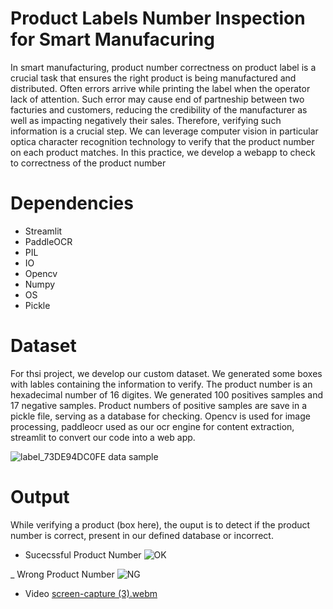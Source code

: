 # Product Labels Number Inspection for Smart Manufacuring
In smart manufacturing, product number correctness on product label is a crucial task that ensures the right product is being manufactured and distributed. Often errors arrive while printing the label when the operator lack of attention. Such error may cause end of partneship between two facturies and customers, reducing the credibility of the manufacturer as well as impacting negatively their sales. Therefore, verifying such information is a crucial step. We can leverage computer vision in particular optica character recognition technology to verify that the product number on each product matches. In this practice, we develop a webapp to check to correctness of the product number

# Dependencies
 - Streamlit
 - PaddleOCR
 - PIL
 - IO
 - Opencv
 - Numpy
 - OS
 - Pickle
 
 # Dataset
 For thsi project, we develop our custom dataset. We generated some boxes with lables containing the information to verify. The product number is an hexadecimal number of 16 digites. We generated 100 positives samples and 17 negative samples. Product numbers of positive samples are save in a pickle file, serving as a database for checking. Opencv is used for image processing, paddleocr used as our ocr engine for content extraction, streamlit to convert our code into a web app.
 
 ![label_73DE94DC0FE](https://user-images.githubusercontent.com/48753146/228176620-57678f1e-d72e-4d1f-86f1-18316c280893.png)
        data sample
        
        
 # Output
 While verifying a product (box here), the ouput is to detect if the product number is correct, present in our defined database or incorrect.
 
  - Sucecssful Product Number
  ![OK](https://user-images.githubusercontent.com/48753146/228178421-541497dc-2e2e-40b7-af19-ac2232e7f9ae.PNG)
  
  _ Wrong Product Number
  ![NG](https://user-images.githubusercontent.com/48753146/228178448-636b5c78-5545-4cc5-9da8-4f6bd2882629.PNG)
  
  - Video
  [screen-capture (3).webm](https://user-images.githubusercontent.com/48753146/228189001-9466648a-a879-4465-bcde-60f2edc9865d.webm)
 
